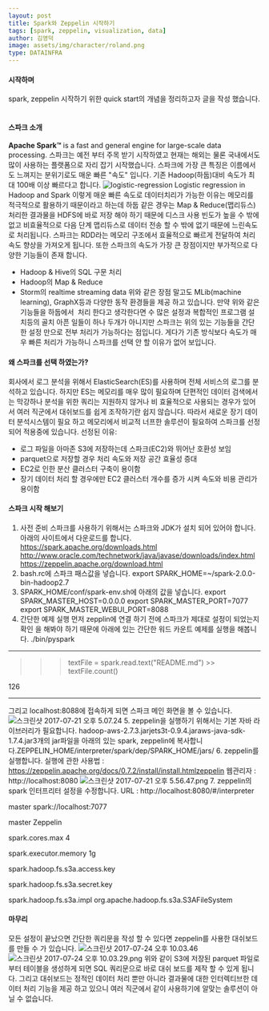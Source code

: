 ```yaml
---
layout: post
title: Spark와 Zeppelin 시작하기
tags: [spark, zeppelin, visualization, data]
author: 김영덕
image: assets/img/character/roland.png 
type: DATAINFRA
---
```


#### **시작하며**

spark, zeppelin 시작하기 위한 quick start의 개념을 정리하고자 글을 작성 했습니다.  

#### **스파크 소개**

**Apache Spark™** is a fast and general engine for large-scale data processing. 스파크는 예전 부터 주목 받기 시작하였고 현재는 해외는 물론 국내에서도 많이 사용하는 플랫폼으로 자리 잡기 시작했습니다. 스파크에 가장 큰 특징은 이름에서도 느껴지는 분위기로도 매운 빠른 "속도" 입니다. 기존 Hadoop(하둡)대비 속도가 최대 100배 이상 빠르다고 합니다. ![logistic-regression](https://boilerbuzzni.files.wordpress.com/2017/07/logistic-regression.png) Logistic regression in Hadoop and Spark 이렇게 매운 빠른 속도로 데이터치리가 가능한 이유는 메모리를 적극적으로 활용하기 때문이라고 하는데 하둡 같은 경우는 Map & Reduce(맵리듀스) 처리한 결과물을 HDFS에 바로 저장 해야 하기 때문에 디스크 사용 빈도가 높을 수 밖에 없고 비효율적으로 다음 단계 맵리듀스로 데이터 전송 할 수 밖에 없기 때문에 느린속도로 처리됩니다. 스파크는 RDD라는 메모리 구조에서 효율적으로 빠르게 전달하여 처리속도 향상을 가져오게 됩니다. 또한 스파크의 속도가 가장 큰 장점이지만 부가적으로 다양한 기능들이 존재 합니다. 

  * Hadoop & Hive의 SQL 구문 처리
  * Hadoop의 Map & Reduce
  * Storm의 realtime streaming data
위와 같은 장점 말고도 MLib(machine learning), GraphX등과 다양한 동작 환경들을 제공 하고 있습니다. 만약 위와 같은 기능들을 하둡에서  처리 한다고 생각한다면 수 많은 설정과 복합적인 프로그램 설치등의 골치 아픈 일들이 하나 두개가 아니지만 스파크는 위의 있는 기능들을 간단한 설정 만으로 전부 처리가 가능하다는 점입니다. 게다가 기존 방식보다 속도가 매우 빠른 처리가 가능하니 스파크를 선택 안 할 이유가 없어 보입니다.  

#### 왜 스파크를 선택 하였는가?

회사에서 로그 분석을 위해서 ElasticSearch(ES)를 사용하며 전체 서비스의 로그를 분석하고 있습니다. 하지만 ES는 메모리를 매우 많이 필요하며 단편적인 데이터 검색에서는 막강하나 분석을 위한 쿼리는 지원하지 않거나 비 효율적으로 사용되는 경우가 있어서 여러 직군에서 대쉬보드를 쉽게 조작하기란 쉽지 않습니다. 따라서 새로운 장기 데이터 분석시스템이 필요 하고 메모리에서 비교적 너프한 솔루션이 필요하여 스파크를 선정되어 적용중에 있습니다. 선정된 이유: 

  * 로그 파일을 아마존 S3에 저장하는데 스파크(EC2)와 뛰어난 호환성 보임
  * parquet으로 저장할 경우 처리 속도와 저장 공간 효율성 증대
  * EC2로 인한 분산 클러스터 구축이 용이함
  * 장기 데이터 처리 할 경우에만 EC2 클러스터 개수를 증가 시켜 속도와 비용 관리가 용이함
 

#### 스파크 시작 해보기

  1. 사전 준비 스파크를 사용하기 위해서는 스파크와 JDK가 설치 되어 있어야 합니다. 아래의 사이트에서 다운로드를 합니다. https://spark.apache.org/downloads.html http://www.oracle.com/technetwork/java/javase/downloads/index.html https://zeppelin.apache.org/download.html
  2. bash.rc에 스파크 패스값을 넣습니다. export SPARK_HOME=~/spark-2.0.0-bin-hadoop2.7
  3. SPARK_HOME/conf/spark-env.sh에 아래의 값을 넣습니다. export SPARK_MASTER_HOST=0.0.0.0 export SPARK_MASTER_PORT=7077 export SPARK_MASTER_WEBUI_PORT=8088
  4. 간단한 예제 실행 먼저 zepplin에 연결 하기 전에 스파크가 제대로 설정이 되었는지 확인 을 해봐야 하기 때문에 아래에 있는 간단한 워드 카운트 예제를 실행을 해봅니다. ./bin/pyspark 

* * *

> >> textFile = spark.read.text("README.md") >> textFile.count()

126 

* * *

그리고 localhost:8088에 접속하게 되면 스파크 메인 화면을 볼 수 있습니다. ![스크린샷 2017-07-21 오후 5.07.24](https://boilerbuzzni.files.wordpress.com/2017/07/ec8aa4ed81aceba6b0ec83b7-2017-07-21-ec98a4ed9b84-5-07-24.png)
  5. zeppelin을 실행하기 위해서는 기본 자바 라이브러리가 필요합니다. hadoop-aws-2.7.3.jarjets3t-0.9.4.jaraws-java-sdk-1.7.4.jar3개의 jar파일을 아래의 있는 spark, zeppelin에 복사합니다.ZEPPELIN_HOME/interpreter/spark/dep/SPARK_HOME/jars/
  6. zeppelin를 실행합니다. 실행에 관한 사용법 : https://zeppelin.apache.org/docs/0.7.2/install/install.htmlzeppelin 웹관리자 : http://localhost:8080 ![스크린샷 2017-07-21 오후 5.56.47.png](https://boilerbuzzni.files.wordpress.com/2017/07/ec8aa4ed81aceba6b0ec83b7-2017-07-21-ec98a4ed9b84-5-56-47.png)
  7. zeppelin의 spark 인터프리터 설정을 수정합니다. URL : http://localhost:8080/#/interpreter 

master
spark://localhost:7077 

master
Zeppelin 

spark.cores.max
4 

spark.executor.memory
1g 

spark.hadoop.fs.s3a.access.key

spark.hadoop.fs.s3a.secret.key

spark.hadoop.fs.s3a.impl
org.apache.hadoop.fs.s3a.S3AFileSystem 

#### 

#### 마무리

모든 설정이 끝났으면 간단한 쿼리문을 작성 할 수 있다면 zeppelin를 사용한 대쉬보드를 만들 수 가 있습니다. ![스크린샷 2017-07-24 오후 10.03.46](https://boilerbuzzni.files.wordpress.com/2017/07/e18489e185b3e1848fe185b3e18485e185b5e186abe18489e185a3e186ba-2017-07-24-e1848be185a9e18492e185ae-10-03-46.png) ![스크린샷 2017-07-24 오후 10.03.29.png](https://boilerbuzzni.files.wordpress.com/2017/07/e18489e185b3e1848fe185b3e18485e185b5e186abe18489e185a3e186ba-2017-07-24-e1848be185a9e18492e185ae-10-03-29.png) 위와 같이 S3에 저장된 parquet 파일로 부터 테이블을 생성하게 되면 SQL 쿼리문으로 바로 대쉬 보드를 제작 할 수 있게 됩니다. 그리고 대쉬보드는 정적인 데이터 처리 뿐만 아니라 결과물에 대한 인터렉티브한 데이터 처리 기능을 제공 하고 있으니 여러 직군에서 같이 사용하기에 알맞는 솔루션이 아닐 수 없습니다.
